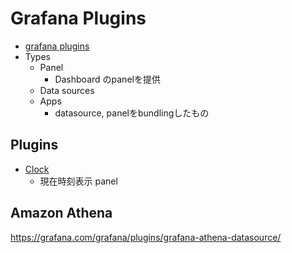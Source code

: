 # Grafana Plugins

* [grafana plugins](https://grafana.com/grafana/plugins/)
* Types
  * Panel
    * Dashboard のpanelを提供
  * Data sources
  * Apps
    * datasource, panelをbundlingしたもの

## Plugins

* [Clock](https://grafana.com/grafana/plugins/grafana-clock-panel/)
  * 現在時刻表示 panel


## Amazon Athena

https://grafana.com/grafana/plugins/grafana-athena-datasource/
